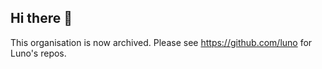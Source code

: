 ## Hi there 👋

This organisation is now archived. Please see https://github.com/luno for Luno's repos.
